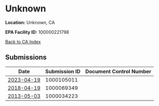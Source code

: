 # Unknown

**Location:** Unknown, CA

**EPA Facility ID:** 100000221798

[Back to CA Index](../../index.md)

## Submissions

| Date | Submission ID | Document Control Number |
|------|--------------|-------------------------|
| [2023-04-19](submissions/1000105011.md) | 1000105011 |  |
| [2018-04-19](submissions/1000069349.md) | 1000069349 |  |
| [2013-05-03](submissions/1000034223.md) | 1000034223 |  |
